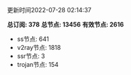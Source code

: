 更新时间2022-07-28 02:14:37

**总订阅: 378**
**总节点: 13456**
**有效节点: 2616**
- ss节点: 641
- v2ray节点: 1818
- ssr节点: 3
- trojan节点: 154
